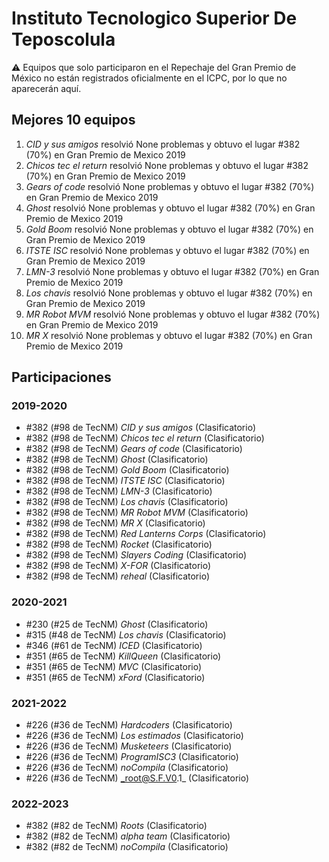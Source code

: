 # Instituto Tecnologico Superior De Teposcolula

:warning: Equipos que solo participaron en el Repechaje del Gran Premio de México no están registrados oficialmente en el ICPC, por lo que no aparecerán aquí.

## Mejores 10 equipos

1. _CID y sus amigos_ resolvió None problemas y obtuvo el lugar #382 (70%) en Gran Premio de Mexico 2019
1. _Chicos tec el return_ resolvió None problemas y obtuvo el lugar #382 (70%) en Gran Premio de Mexico 2019
1. _Gears of code_ resolvió None problemas y obtuvo el lugar #382 (70%) en Gran Premio de Mexico 2019
1. _Ghost_ resolvió None problemas y obtuvo el lugar #382 (70%) en Gran Premio de Mexico 2019
1. _Gold Boom_ resolvió None problemas y obtuvo el lugar #382 (70%) en Gran Premio de Mexico 2019
1. _ITSTE ISC_ resolvió None problemas y obtuvo el lugar #382 (70%) en Gran Premio de Mexico 2019
1. _LMN-3_ resolvió None problemas y obtuvo el lugar #382 (70%) en Gran Premio de Mexico 2019
1. _Los chavis_ resolvió None problemas y obtuvo el lugar #382 (70%) en Gran Premio de Mexico 2019
1. _MR Robot MVM_ resolvió None problemas y obtuvo el lugar #382 (70%) en Gran Premio de Mexico 2019
1. _MR X_ resolvió None problemas y obtuvo el lugar #382 (70%) en Gran Premio de Mexico 2019

## Participaciones

### 2019-2020

- #382 (#98 de TecNM) _CID y sus amigos_ (Clasificatorio)
- #382 (#98 de TecNM) _Chicos tec el return_ (Clasificatorio)
- #382 (#98 de TecNM) _Gears of code_ (Clasificatorio)
- #382 (#98 de TecNM) _Ghost_ (Clasificatorio)
- #382 (#98 de TecNM) _Gold Boom_ (Clasificatorio)
- #382 (#98 de TecNM) _ITSTE ISC_ (Clasificatorio)
- #382 (#98 de TecNM) _LMN-3_ (Clasificatorio)
- #382 (#98 de TecNM) _Los chavis_ (Clasificatorio)
- #382 (#98 de TecNM) _MR Robot MVM_ (Clasificatorio)
- #382 (#98 de TecNM) _MR X_ (Clasificatorio)
- #382 (#98 de TecNM) _Red Lanterns Corps_ (Clasificatorio)
- #382 (#98 de TecNM) _Rocket_ (Clasificatorio)
- #382 (#98 de TecNM) _Slayers Coding_ (Clasificatorio)
- #382 (#98 de TecNM) _X-FOR_ (Clasificatorio)
- #382 (#98 de TecNM) _reheal_ (Clasificatorio)

### 2020-2021

- #230 (#25 de TecNM) _Ghost_ (Clasificatorio)
- #315 (#48 de TecNM) _Los chavis_ (Clasificatorio)
- #346 (#61 de TecNM) _ICED_ (Clasificatorio)
- #351 (#65 de TecNM) _KillQueen_ (Clasificatorio)
- #351 (#65 de TecNM) _MVC_ (Clasificatorio)
- #351 (#65 de TecNM) _xFord_ (Clasificatorio)

### 2021-2022

- #226 (#36 de TecNM) _Hardcoders_ (Clasificatorio)
- #226 (#36 de TecNM) _Los estimados_ (Clasificatorio)
- #226 (#36 de TecNM) _Musketeers_ (Clasificatorio)
- #226 (#36 de TecNM) _ProgramISC3_ (Clasificatorio)
- #226 (#36 de TecNM) _noCompila_ (Clasificatorio)
- #226 (#36 de TecNM) _root@S.F.V0.1_ (Clasificatorio)

### 2022-2023

- #382 (#82 de TecNM) _Roots_ (Clasificatorio)
- #382 (#82 de TecNM) _alpha team_ (Clasificatorio)
- #382 (#82 de TecNM) _noCompila_ (Clasificatorio)



